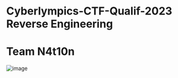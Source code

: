 # Cyberlympics-CTF-Qualif-2023 Reverse Engineering

# Team N4t10n

![image](https://github.com/parfaittolefo/Cyberlympics-CTF-Qualif-2023/assets/78282359/22bf6303-7ad9-431a-8e0c-b6ccb8c05913)
